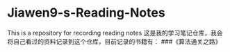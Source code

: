 # Jiawen9-s-Reading-Notes
This is a repository for recording reading notes
这是我的学习笔记仓库，我会将自己看过的资料记录到这个仓库，目前记录的书籍有：
###《算法通关之路》
